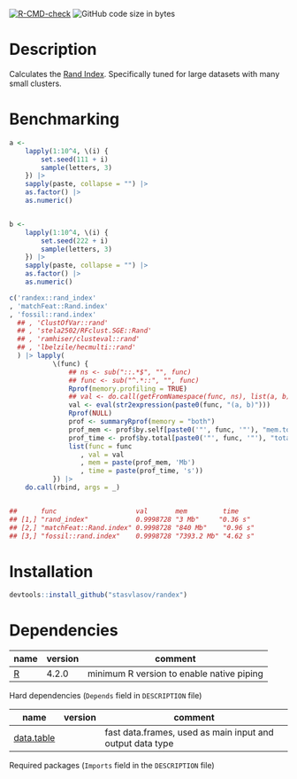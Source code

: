 [![R-CMD-check](https://github.com/stasvlasov/randex/workflows/R-CMD-check/badge.svg)](https://github.com/stasvlasov/randex/actions)
![GitHub code size in bytes](https://img.shields.io/github/languages/code-size/stasvlasov/randex)

# Description

Calculates the [Rand Index](https://en.wikipedia.org/wiki/Rand_index).
Specifically tuned for large datasets with many small clusters.

# Benchmarking

``` r
a <-
    lapply(1:10^4, \(i) {
        set.seed(111 + i)
        sample(letters, 3)
    }) |>
    sapply(paste, collapse = "") |>
    as.factor() |>
    as.numeric()


b <-
    lapply(1:10^4, \(i) {
        set.seed(222 + i)
        sample(letters, 3)
    }) |>
    sapply(paste, collapse = "") |>
    as.factor() |>
    as.numeric()

c('randex::rand_index'
, 'matchFeat::Rand.index'
, 'fossil::rand.index'
  ## , 'ClustOfVar::rand'
  ## , 'stela2502/RFclust.SGE::Rand'
  ## , 'ramhiser/clusteval::rand'
  ## , 'lbelzile/hecmulti::rand'
  ) |> lapply(
           \(func) {
               ## ns <- sub("::.*$", "", func)
               ## func <- sub("^.*::", "", func)
               Rprof(memory.profiling = TRUE)
               ## val <- do.call(getFromNamespace(func, ns), list(a, b))
               val <- eval(str2expression(paste0(func, "(a, b)")))
               Rprof(NULL)
               prof <- summaryRprof(memory = "both")
               prof_mem <- prof$by.self[paste0('"', func, '"'), "mem.total"][[1]]
               prof_time <- prof$by.total[paste0('"', func, '"'), "total.time"]
               list(func = func
                  , val = val
                  , mem = paste(prof_mem, 'Mb')
                  , time = paste(prof_time, 's'))
           }) |>
    do.call(rbind, args = _)


##      func                    val       mem         time    
## [1,] "rand_index"            0.9998728 "3 Mb"     "0.36 s"
## [2,] "matchFeat::Rand.index" 0.9998728 "840 Mb"    "0.96 s"
## [3,] "fossil::rand.index"    0.9998728 "7393.2 Mb" "4.62 s"
```

# Installation

``` r
devtools::install_github("stasvlasov/randex")
```

# Dependencies

| name                            | version | comment                                   |
|---------------------------------|---------|-------------------------------------------|
| [R](https://www.r-project.org/) | 4.2.0   | minimum R version to enable native piping |

Hard dependencies (`Depends` field in `DESCRIPTION` file)

| name                                                   | version | comment                                                   |
|--------------------------------------------------------|---------|-----------------------------------------------------------|
| [data.table](https://rdatatable.gitlab.io/data.table/) |         | fast data.frames, used as main input and output data type |

Required packages (`Imports` field in the `DESCRIPTION` file)
